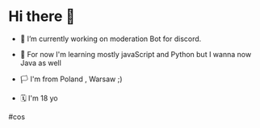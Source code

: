 # Hi there 👋

<!--
**Pawiu2379/Pawiu2379** is a ✨ _special_ ✨ repository because its `README.md` (this file) appears on your GitHub profile.

Here are some ideas to get you started:

- 🔭 I’m currently working on moderation Bot for discord.


- 🌱 For now I'm learning mostly javaScript and Python but I wanna now Java as well 






-->
- 🔭 I’m currently working on moderation Bot for discord.

- 🌱 For now I'm learning mostly javaScript and Python but I wanna now Java as well 

- 🏳️ I'm from Poland , Warsaw ;)

- 🗓️ I'm 18 yo


#cos
